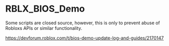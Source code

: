 # RBLX_BIOS_Demo
Some scripts are closed source, however, this is only to prevent abuse of Robloxs APIs or similar functionality.

https://devforum.roblox.com/t/bios-demo-update-log-and-guides/2170147
